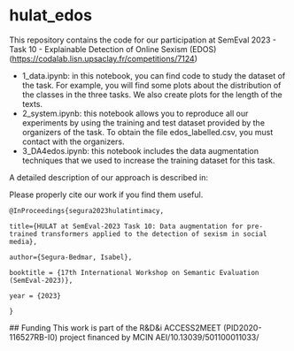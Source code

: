 # hulat_edos
This repository contains the code for our participation at SemEval 2023 - Task 10 - Explainable Detection of Online Sexism (EDOS)
 (https://codalab.lisn.upsaclay.fr/competitions/7124)


* 1_data.ipynb: in this notebook, you can find code to study the dataset of the task. For example, you will find some plots about the distribution of the classes in the three tasks. We also create plots for the length of the texts.
* 2_system.ipynb: this notebook allows you to reproduce all our experiments by using the training and test dataset provided by the organizers of the task. To obtain the file edos_labelled.csv, you must contact with the organizers.
* 3_DA4edos.ipynb: this notebook includes the data augmentation techniques that we used to increase the training dataset for this task.

A detailed description of our approach is described in: 

Please properly cite our work if you find them useful.

    @InProceedings{segura2023hulatintimacy,

    title={HULAT at SemEval-2023 Task 10: Data augmentation for pre-trained transformers applied to the detection of sexism in social media},

    author={Segura-Bedmar, Isabel},

    booktitle = {17th International Workshop on Semantic Evaluation (SemEval-2023)},

    year = {2023}

    }

## Funding
This work is part of the R&D&i ACCESS2MEET (PID2020-116527RB-I0) project financed by MCIN AEI/10.13039/501100011033/
